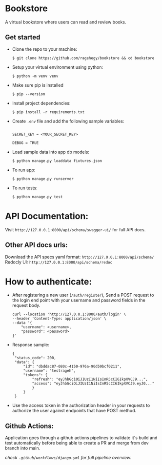 # Bookstore

A virtual bookstore where users can read and review books.

## Get started

- Clone the repo to your machine:

    `$ git clone https://github.com/ragehegy/bookstore && cd bookstore`

- Setup your virtual environment using python:
 
   `$ python -m venv venv`

- Make sure pip is installed 
    
    `$ pip --version`

- Install project dependencies:
    
    `$ pip install -r requirements.txt`

- Create `.env` file and add the following sample variables:

    ```
    
    SECRET_KEY = <YOUR_SECRET_KEY>

    DEBUG = TRUE

    ```
- Load sample data into app db models:

    `$ python manage.py loaddata fixtures.json`
    
- To run app:

    `$ python manage.py runserver`
    
- To run tests:

    `$ python manage.py test`
    
# API Documentation:

Visit `http://127.0.0.1:8000/api/schema/swagger-ui/` for full API docs.

## Other API docs urls:

Download the API specs yaml format:
`http://127.0.0.1:8000/api/schema/` 
Redocly UI:
`http://127.0.0.1:8000/api/schema/redoc`

# How to authenticate:

- After registering a new user (`/auth/register`), Send a POST request to the login end point with your username and password fields in the request body.
    ```
    curl --location 'http://127.0.0.1:8000/auth/login' \
    --header 'Content-Type: application/json' \
    --data '{
        "username": <username>,
        "password": <password>
    }'
    ```
- Response sample:
   ```
   {
    "status_code": 200,
    "data": {
        "id": "dbddac87-080c-4150-976a-90d59bcf0211",
        "username": "testrageh",
        "tokens": {
            "refresh": "eyJhbGciOiJIUzI1NiIsInR5cCI6IkpXVCJ9...",
            "access": "eyJhbGciOiJIUzI1NiIsInR5cCI6IkpXVCJ9.eyJ0..."
            }
        }
    }
   ```
- Use the access token in the authorization header in your requests to authorize the user against endpoints that have POST method.

## Github Actions:

Application goes through a github actions pipelines to validate it's build and test automatically before being able to create a PR and merge from dev branch into main.

*check `.github/workflows/django.yml` for full pipeline overview.*